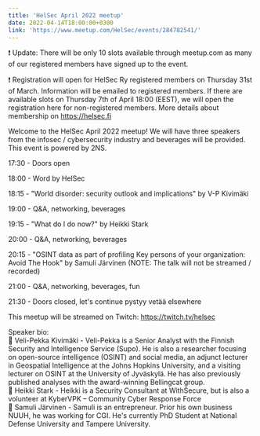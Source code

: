 ```yaml
---
title: 'HelSec April 2022 meetup'
date: 2022-04-14T18:00:00+0300
link: 'https://www.meetup.com/HelSec/events/284782541/'
---
```


❗ Update: There will be only 10 slots available through meetup.com as many of our registered members have signed up to the event.

 ❗ Registration will open for HelSec Ry registered members on Thursday 31st of March. Information will be emailed to registered members. If there are available slots on Thursday 7th of April 18:00 (EEST), we will open the registration here for non-registered members. More details about membership on <https://helsec.fi>

 Welcome to the HelSec April 2022 meetup! We will have three speakers from the infosec / cybersecurity industry and beverages will be provided. This event is powered by 2NS.

 17:30 - Doors open

 18:00 - Word by HelSec

 18:15 - "World disorder: security outlook and implications" by V-P Kivimäki

 19:00 - Q&A, networking, beverages

 19:15 - "What do I do now?" by Heikki Stark

 20:00 - Q&A, networking, beverages

 20:15 - "OSINT data as part of profiling Key persons of your organization:  
Avoid The Hook" by Samuli Järvinen (NOTE: The talk will not be streamed / recorded)

 21:00 - Q&A, networking, beverages, fun

 21:30 - Doors closed, let's continue pystyy vetää elsewhere

 This meetup will be streamed on Twitch: <https://twitch.tv/helsec>

 Speaker bio:  
🔷 Veli-Pekka Kivimäki - Veli-Pekka is a Senior Analyst with the Finnish Security and Intelligence Service (Supo). He is also a researcher focusing on open-source intelligence (OSINT) and social media, an adjunct lecturer in Geospatial Intelligence at the Johns Hopkins University, and a visiting lecturer on OSINT at the University of Jyväskylä. He has also previously published analyses with the award-winning Bellingcat group.  
🔷 Heikki Stark - Heikki is a Security Consultant at WithSecure, but is also a volunteer at KyberVPK – Community Cyber Response Force  
🔷 Samuli Järvinen - Samuli is an entrepreneur. Prior his own business NUUH, he was working for CGI. He's currently PhD Student at National Defense University and Tampere University.

 